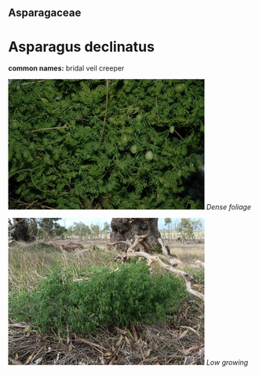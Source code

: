 ## Asparagaceae
# Asparagus declinatus
**common names:** bridal veil creeper




![Dense foliage](18638_Asparagus-declinatus03.jpg)
   *Dense foliage* 

![Low growing](47264_Asparagus-declinatus_RPA-testing-at-Clear-Lake_weed-being-surveyed_-3.jpg)
   *Low growing* 

